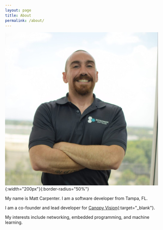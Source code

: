 ```yaml
---
layout: page
title: About
permalink: /about/
---
```

![me](/assets/matt.jpg){:width="200px"}{:border-radius="50%"}

My name is Matt Carpenter. I am a software developer from Tampa, FL.

I am a co-founder and lead developer for [Canopy Vision](https://canopy-vision.ai){:target="_blank"}.

My interests include networking, embedded programming, and machine learning.
